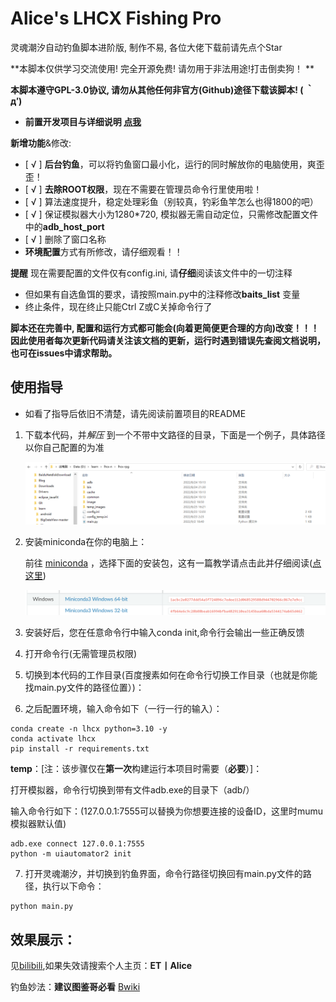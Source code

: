 # Alice's LHCX Fishing Pro

灵魂潮汐自动钓鱼脚本进阶版, 制作不易, 各位大佬下载前请先点个Star

**本脚本仅供学习交流使用! 完全开源免费! 请勿用于非法用途!打击倒卖狗！ **

**本脚本遵守GPL-3.0协议, 请勿从其他任何非官方(Github)途径下载该脚本! ( ｀д′)**

* **前置开发项目与详细说明 [点我](https://github.com/sixone-Jiang/LHCXAutoFishingScripts)**

**新增功能**&修改:

+ [ √ ] **后台钓鱼**，可以将钓鱼窗口最小化，运行的同时解放你的电脑使用，爽歪歪！
+ [ √ ] **去除ROOT权限**，现在不需要在管理员命令行里使用啦！
+ [ √ ] 算法速度提升，稳定处理彩鱼（别较真，钓彩鱼竿怎么也得1800的吧）
+ [ √ ] 保证模拟器大小为1280*720,  模拟器无需自动定位，只需修改配置文件中的**adb_host_port**
+ [ √ ] 删除了窗口名称
+ **环境配置**方式有所修改，请仔细观看！！

**提醒** 现在需要配置的文件仅有config.ini, 请**仔细**阅读该文件中的一切注释

* 但如果有自选鱼饵的要求，请按照main.py中的注释修改**baits_list** 变量
* 终止条件，现在终止只能Ctrl Z或C关掉命令行了

**脚本还在完善中, 配置和运行方式都可能会(向着更简便更合理的方向)改变！！！
因此使用者每次更新代码请关注该文档的更新，运行时遇到错误先查阅文档说明，也可在issues中请求帮助。**



## 使用指导

* 如看了指导后依旧不清楚，请先阅读前置项目的README

1. 下载本代码，并*解压* 到一个不带中文路径的目录，下面是一个例子，具体路径以你自己配置的为准

   ![1662116269586](https://raw.githubusercontent.com/sixone-Jiang/Picgo/main/img/1662116269586.png)
   
2. 安装miniconda在你的电脑上：

   前往 [miniconda](https://docs.conda.io/en/latest/miniconda.html) ，选择下面的安装包，这有一篇教学请点击此并仔细阅读([点这里](https://www.quanxiaoha.com/conda/install-miniconde.html))

   ![image-20220822213925039](https://raw.githubusercontent.com/sixone-Jiang/Picgo/main/img/image-20220822213925039.png)
   
3. 安装好后，您在任意命令行中输入conda init,命令行会输出一些正确反馈

4. 打开命令行(无需管理员权限)

5. 切换到本代码的工作目录(百度搜素如何在命令行切换工作目录（也就是你能找main.py文件的路径位置）)：

6. 之后配置环境，输入命令如下（一行一行的输入）：

```shell
conda create -n lhcx python=3.10 -y
conda activate lhcx
pip install -r requirements.txt
```

**temp**：[注：该步骤仅在**第一次**构建运行本项目时需要（**必要**）]：

打开模拟器，命令行切换到带有文件adb.exe的目录下（adb/）

输入命令行如下：(127.0.0.1:7555可以替换为你想要连接的设备ID，这里时mumu模拟器默认值)

```shell
adb.exe connect 127.0.0.1:7555
python -m uiautomator2 init
```

7. 打开灵魂潮汐，并切换到钓鱼界面，命令行路径切换回有main.py文件的路径，执行以下命令：

```
python main.py
```



## 效果展示：

见[bilibili](https://www.bilibili.com/video/BV1Qg41167C2/?vd_source=fd58b54cc00f8fdcc9c5eb4422b3eefd),如果失效请搜索个人主页：**ET丨Alice**

钓鱼妙法：**建议图鉴哥必看**    [Bwiki](https://wiki.biligame.com/lhcx/%E5%AE%B6%E5%9B%AD%E9%92%93%E9%B1%BC%E6%95%B0%E6%8D%AE%E4%B8%80%E8%A7%88)